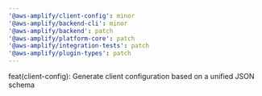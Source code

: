 ```yaml
---
'@aws-amplify/client-config': minor
'@aws-amplify/backend-cli': minor
'@aws-amplify/backend': patch
'@aws-amplify/platform-core': patch
'@aws-amplify/integration-tests': patch
'@aws-amplify/plugin-types': patch
---
```


feat(client-config): Generate client configuration based on a unified JSON schema
